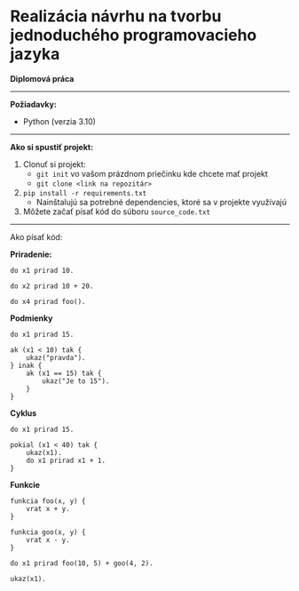 # Realizácia návrhu na tvorbu jednoduchého programovacieho jazyka
**Diplomová práca**

---

**Požiadavky:**
- Python (verzia 3.10)
---


**Ako si spustiť projekt:**
1. Clonuť si projekt:
   - `git init` vo vašom prázdnom priečinku kde chcete mať projekt
   - `git clone <link na repozitár>`
2. `pip install -r requirements.txt`
   - Nainštalujú sa potrebné dependencies, ktoré sa v projekte využívajú
3. Môžete začať písať kód do súboru `source_code.txt`

---
Ako písať kód:

**Priradenie:**
```
do x1 prirad 10.

do x2 prirad 10 + 20.

do x4 prirad foo().
```
**Podmienky**

```
do x1 prirad 15.

ak (x1 < 10) tak {
    ukaz("pravda").
} inak {
    ak (x1 == 15) tak {
        ukaz("Je to 15").
    }
}
```

**Cyklus**
```
do x1 prirad 15.

pokial (x1 < 40) tak {
    ukaz(x1).
    do x1 prirad x1 + 1.
}
```

**Funkcie**
```
funkcia foo(x, y) {
    vrat x + y.
}

funkcia goo(x, y) {
    vrat x - y.
}

do x1 prirad foo(10, 5) + goo(4, 2).

ukaz(x1).
```

